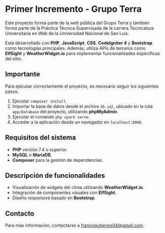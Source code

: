 # Primer Incremento - Grupo Terra

Este proyecto forma parte de la web pública del Grupo Terra y también forma parte de la Práctica Técnica Supervisada de la carrera Tecnicatura Universitaria en Web de la Universidad Nacional de San Luis.

Está desarrollado con **PHP**, **JavaScript**, **CSS**, **CodeIgniter 4** y **Bootstrap** como tecnologías principales. Además, utiliza APIs de terceros como **ElfSight** y **WeatherWidget.io** para implementar funcionalidades específicas del sitio.

## Importante

Para ejecutar correctamente el proyecto, es necesario seguir los siguientes pasos:

1. Ejecutar `composer install`.
2. Importar la base de datos desde el archivo `db.sql`, ubicado en la ruta `app/Database` del proyecto, utilizando **phpMyAdmin**.
3. Ejecutar el comando `php spark serve`.
4. Acceder a la aplicación desde un navegador en `localhost:8080`.

## Requisitos del sistema

- **PHP** versión 7.4 o superior.
- **MySQL** o **MariaDB**.
- **Composer** para la gestión de dependencias.

## Descripción de funcionalidades

- Visualización de widgets del clima utilizando **WeatherWidget.io**.
- Integración de componentes visuales con **ElfSight**.
- Diseño responsive basado en **Bootstrap**.

## Contacto

Para más información, contactarse a [francogutierrez04@gmail.com](mailto:francogutierrez04@gmail.com).

